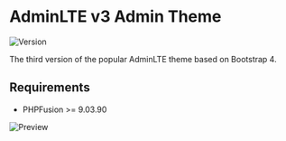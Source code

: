 # AdminLTE v3 Admin Theme

![Version](https://img.shields.io/badge/Version-1.0.2-blue.svg)

The third version of the popular AdminLTE theme based on Bootstrap 4.

## Requirements

- PHPFusion >= 9.03.90

![Preview](screenshot.png)

